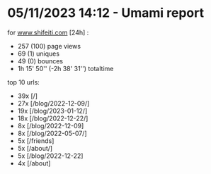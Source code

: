 # 05/11/2023 14:12 - Umami report
for www.shifeiti.com [24h] :

 - 257 (100) page views
 - 69 (1) uniques
 - 49 (0) bounces
 - 1h 15' 50'' (-2h 38' 31'') totaltime


top 10 urls:
 - 39x [/]
 - 27x [/blog/2022-12-09/]
 - 19x [/blog/2023-01-12/]
 - 18x [/blog/2022-12-22/]
 - 8x [/blog/2022-12-09]
 - 8x [/blog/2022-05-07/]
 - 5x [/friends]
 - 5x [/about/]
 - 5x [/blog/2022-12-22]
 - 4x [/about]


